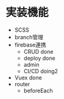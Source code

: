 # 実装機能

- SCSS
- branch管理
- firebase連携
  - CRUD done
  - deploy done
  - admin
  - CI/CD doing2
- Vuex done
- router
  - beforeEach
